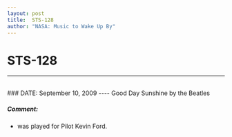 ```yaml
---
layout: post
title:  STS-128
author: "NASA: Music to Wake Up By"
---
```


# STS-128
----
<br/>
### DATE: September 10, 2009
----
Good Day Sunshine by the Beatles

##### Comment:
* was played for Pilot Kevin Ford.
